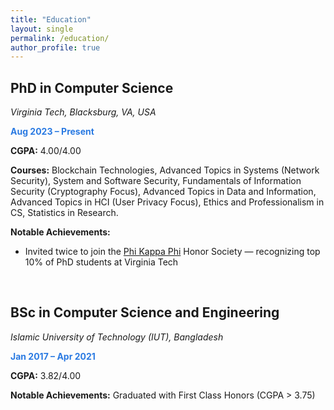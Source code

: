 ```yaml
---
title: "Education"
layout: single
permalink: /education/
author_profile: true
---
```


<div class="archive__item">
  <h2 class="archive__item-title">PhD in Computer Science</h2>
  <p><i>Virginia Tech, Blacksburg, VA, USA</i></p>
  <p><strong style="color:#2a7ae2;">Aug 2023 – Present</strong></p>
  <p><strong>CGPA:</strong> 4.00/4.00</p>
  <p><strong>Courses:</strong> Blockchain Technologies, Advanced Topics in Systems (Network Security), System and Software Security, Fundamentals of Information Security (Cryptography Focus), Advanced Topics in Data and Information, Advanced Topics in HCI (User Privacy Focus), Ethics and Professionalism in CS, Statistics in Research.</p>
  <p><strong>Notable Achievements:</strong> 
  <ul>
    <li>Invited twice to join the <a href="https://www.provost.vt.edu/phi-kappa-phi.html" target="_blank">Phi Kappa Phi</a> Honor Society — recognizing top 10% of PhD students at Virginia Tech</li>
  </ul>
  </p>
</div>

<br/>

<div class="archive__item">
  <h2 class="archive__item-title">BSc in Computer Science and Engineering</h2>
  <p><i>Islamic University of Technology (IUT), Bangladesh</i></p>
  <p><strong style="color:#2a7ae2;">Jan 2017 – Apr 2021</strong></p>
  <p><strong>CGPA:</strong> 3.82/4.00</p>
  <p><strong>Notable Achievements:</strong> Graduated with First Class Honors (CGPA > 3.75)</p>
</div>
